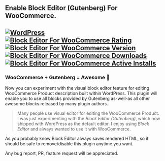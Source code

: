 ## Enable Block Editor (Gutenberg) For WooCommerce.

[![WordPress](https://img.shields.io/wordpress/v/block-editor-for-woocommerce.svg?label=WordPress&style=flat-square)](https://wordpress.org/plugins/block-editor-for-woocommerce/)
[![Block Editor For WooCommerce Rating](https://img.shields.io/wordpress/plugin/r/block-editor-for-woocommerce?label=Rating&style=flat-square)](https://wordpress.org/plugins/block-editor-for-woocommerce/)
[![Block Editor For WooCommerce Version](https://img.shields.io/wordpress/plugin/v/block-editor-for-woocommerce.svg?label=Version&style=flat-square)](https://wordpress.org/plugins/block-editor-for-woocommerce/)
[![Block Editor For WooCommerce Downloads](https://img.shields.io/wordpress/plugin/dt/block-editor-for-woocommerce?label=Downloads&style=flat-square)](https://wordpress.org/plugins/block-editor-for-woocommerce/)
[![Block Editor For WooCommerce Active Installs](https://img.shields.io/wordpress/plugin/installs/block-editor-for-woocommerce?label=Active+Installs&style=flat-square)](https://wordpress.org/plugins/block-editor-for-woocommerce/)
---

### WooCommerce + Gutenberg = Awesome 🤩

Now you can experiment with the visual block editor feature for editing WooCommerce Product description built within WordPress. This plugin will enable you to use all blocks provided by Gutenberg as-well-as all other awesome blocks released by many plugin authors.

> Many people use visual editor for editing the WooCommerce Product. I was just experimenting with the  _Block Editor (Gutenberg)_, which now shipped with WordPress as the default editor. I enjoy using  _Block Editor_  and always wanted to use it with WooCommerce.


As you probably know Block Editor always saves rendered HTML, so it should be safe to remove/disable this plugin anytime you want.

Any bug report, PR, feature request will be appreciated.
